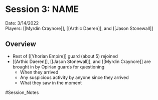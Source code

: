 # Session 3: NAME

Date: 3/14/2022  
Players: [[Myrdin Craynore]], [[Arthic Daeren]], and [[Jason Stonewall]]

## Overview
- Rest of [[Yhorian Empire]] guard (about 5) rejoined 
- [[Arthic Daeren]], [[Jason Stonewall]], and [[Myrdin Craynore]] are brought in by Opirian guards for questioning 
	- When they arrived
	- Any suspicious activity by anyone since they arrived 
	- What they saw in the moment

#Session_Notes